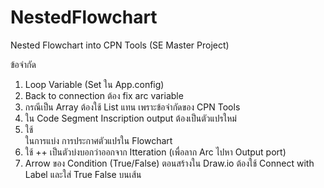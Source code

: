 # NestedFlowchart
Nested Flowchart into CPN Tools (SE Master Project)

ข้อจำกัด
1. Loop Variable (Set ใน App.config)
2. Back to connection ต้อง fix arc variable
3. กรณีเป็น Array ต้องใช้ List แทน เพราะข้อจำกัดของ CPN Tools
4. ใน Code Segment Inscription output ต้องเป็นตัวแปรใหม่
5. ใช้ <br> ในการแบ่ง การประกาศตัวแปรใน Flowchart
6. ใช้ ++ เป็นตัวบ่งบอกว่าออกจาก Itteration (เพื่อลาก Arc ไปหา Output port)
7. Arrow ของ Condition (True/False) ตอนสร้างใน Draw.io ต้องใช้ Connect with Label และใส่ True False บนเส้น
   
